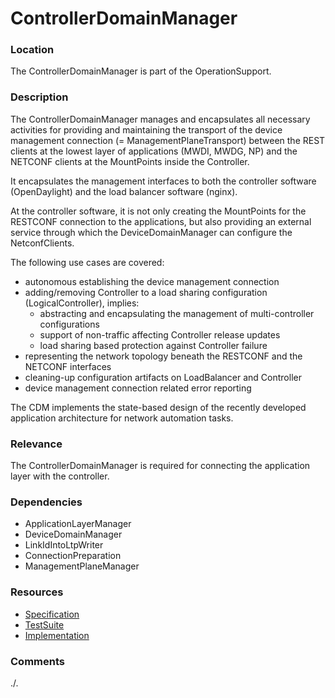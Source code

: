 # ControllerDomainManager  

### Location  
The ControllerDomainManager is part of the OperationSupport.  

### Description  
The ControllerDomainManager manages and encapsulates all necessary activities for providing and maintaining the transport of the device management connection (= ManagementPlaneTransport) between the REST clients at the lowest layer of applications (MWDI, MWDG, NP) and the NETCONF clients at the MountPoints inside the Controller.  

It encapsulates the management interfaces to both the controller software (OpenDaylight) and the load balancer software (nginx).  

At the controller software, it is not only creating the MountPoints for the RESTCONF connection to the applications, but also providing an external service through which the DeviceDomainManager can configure the NetconfClients.  

The following use cases are covered:  
- autonomous establishing the device management connection  
- adding/removing Controller to a load sharing configuration (LogicalController), implies:  
  - abstracting and encapsulating the management of multi-controller configurations
  - support of non-traffic affecting Controller release updates  
  - load sharing based protection against Controller failure  
- representing the network topology beneath the RESTCONF and the NETCONF interfaces  
- cleaning-up configuration artifacts on LoadBalancer and Controller  
- device management connection related error reporting  

The CDM implements the state-based design of the recently developed application architecture for network automation tasks.  

### Relevance  
The ControllerDomainManager is required for connecting the application layer with the controller.  

### Dependencies  
- ApplicationLayerManager  
- DeviceDomainManager  
- LinkIdIntoLtpWriter  
- ConnectionPreparation  
- ManagementPlaneManager  

### Resources  
- [Specification](./spec/)  
- [TestSuite](./testing/)  
- [Implementation](./server/)  

### Comments  
./.
